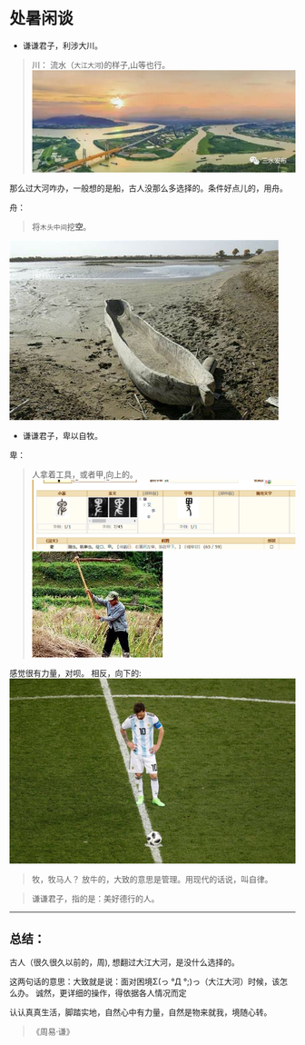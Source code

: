 # 处暑闲谈
-   谦谦君子，利涉大川。

>川：
流水（`大江大河`)的样子,山等也行。
![avatar](../images/circulate06.jpg)

那么过大河咋办，一般想的是船，古人没那么多选择的。条件好点儿的，用舟。

舟：
>将`木头中间`挖**空**。

![avatar](../images/circulatr07.jpg)


-   谦谦君子，卑以自牧。

卑：
>人拿着工具，或者甲,向上的。
![avatar](../images/circlue02.png)
![avatar](../images/circulate08.jpg)

感觉很有力量，对呗。
相反，向下的:
![avatar](../images/circulate09.jpg)

>牧，牧马人？ 放牛的，大致的意思是管理。用现代的话说，叫自律。

>谦谦君子，指的是：美好德行的人。

----
## 总结：
古人（很久很久以前的，周), 想翻过大江大河，是没什么选择的。

这两句话的意思：大致就是说：面对困境Σ(っ °Д °;)っ（大江大河）时候，该怎么办。
诚然，更详细的操作，得依据各人情况而定

认认真真生活，脚踏实地，自然心中有力量，自然是物来就我，境随心转。

>《周易·谦》